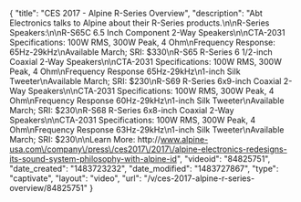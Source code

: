 {
    "title": "CES 2017 - Alpine R-Series Overview",
    "description": "Abt Electronics talks to Alpine about their R-Series products.\n\nR-Series Speakers:\n\nR-S65C 6.5 Inch Component 2-Way Speakers\n\nCTA-2031 Specifications: 100W RMS, 300W Peak, 4 Ohm\nFrequency Response: 65Hz-29kHz\nAvailable March; SRI: $330\nR-S65 R-Series 6 1\/2-inch Coaxial 2-Way Speakers\n\nCTA-2031 Specifications: 100W RMS, 300W Peak, 4 Ohm\nFrequency Response 65Hz-29kHz\n1-inch Silk Tweeter\nAvailable March; SRI: $230\nR-S69 R-Series 6x9-inch Coaxial 2-Way Speakers\n\nCTA-2031 Specifications: 100W RMS, 300W Peak, 4 Ohm\nFrequency Response 60Hz-29kHz\n1-inch Silk Tweeter\nAvailable March; SRI: $230\nR-S68 R-Series 6x8-inch Coaxial 2-Way Speakers\n\nCTA-2031 Specifications: 100W RMS, 300W Peak, 4 Ohm\nFrequency Response 63Hz-29kHz\n1-inch Silk Tweeter\nAvailable March; SRI: $230\n\nLearn More: http:\/\/www.alpine-usa.com\/company\/press\/ces2017\/2017\/alpine-electronics-redesigns-its-sound-system-philosophy-with-alpine-id",
    "videoid": "84825751",
    "date_created": "1483723232",
    "date_modified": "1483727867",
    "type": "captivate",
    "layout": "video",
    "url": "\/v\/ces-2017-alpine-r-series-overview\/84825751"
}